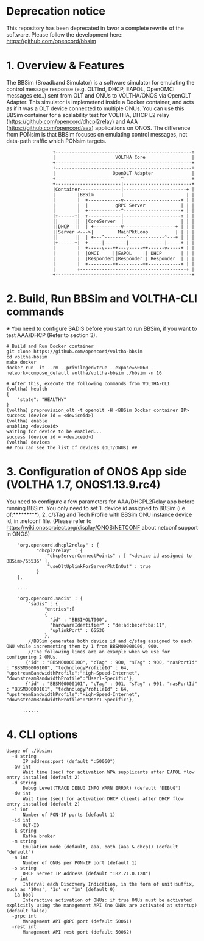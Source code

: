 # Deprecation notice

This repository has been deprecated in favor a complete rewrite of the software.
Please follow the development here: https://github.com/opencord/bbsim

# 1. Overview & Features

The BBSim (Broadband Simulator) is a software simulator for emulating the control message response (e.g. OLTInd, DHCP, EAPOL, OpenOMCI messages etc..) sent from OLT and ONUs to VOLTHA/ONOS via OpenOLT Adapter.
This simulator is implemetend inside a Docker container, and acts as if it was a OLT device connected to multiple ONUs.
You can use this BBSim container for a scalability test for VOLTHA, DHCP L2 relay (https://github.com/opencord/dhcpl2relay) and AAA (https://github.com/opencord/aaa) applications on ONOS.
The difference from PONsim is that BBSim focuses on emulating control messages, not data-path traffic which PONsim targets.

```
                 +--------------------------------------------------+
                 |                      VOLTHA Core                 |
                 +--------------------------------------------------+
                 +--------------------------------------------------+
                 |                     OpenOLT Adapter              |
                 +------------------------^-------------------------+
                 +------------------------|-------------------------+
                 |Container---------------|-----------------------+ |
                 |        |BBSim          |                       | |
                 |        |  +------------v---------------------+ | |
                 |        |  |          gRPC Server             | | |
                 |        |  +------------^---------------------+ | |
                 |+------+|  +------------|---------------------+ | |
                 ||      ||  |CoreServer  |                     | | |
                 ||DHCP  ||  | +----------v-------------------+ | | |
                 ||Server <--->|         MainPktLoop          | | | |
                 ||      ||  | +---^--------^-------------^---+ | | |
                 |+------+|  +-----|--------|-------------|-----+ | |
                 |        |  +-----v---++---v-----++------v-----+ | |
                 |        |  |OMCI     ||EAPOL    || DHCP       | | |
                 |        |  |Responder||Responder|| Responder  | | |
                 |        |  +---------++---------++------------+ | |
                 |        +---------------------------------------+ |
                 +--------------------------------------------------+

```

# 2. Build, Run BBSim and VOLTHA-CLI commands
※ You need to configure SADIS before you start to run BBSim, if you want to test AAA/DHCP (Refer to section 3).
```
# Build and Run Docker container
git clone https://github.com/opencord/voltha-bbsim
cd voltha-bbsim
make docker
docker run -it --rm --privileged=true --expose=50060 --network=compose_default voltha/voltha-bbsim ./bbsim -n 16

# After this, execute the following commands from VOLTHA-CLI
(voltha) health
{
    "state": "HEALTHY"
}
(voltha) preprovision_olt -t openolt -H <BBSim Docker container IP>
success (device id = <deviceid>)
(voltha) enable
enabling <deviceid>
waiting for device to be enabled...
success (device id = <deviceid>)
(voltha) devices
## You can see the list of devices (OLT/ONUs) ##
```

# 3. Configuration of ONOS App side (VOLTHA 1.7, ONOS1.13.9.rc4)
You need to configure a few parameters for AAA/DHCPL2Relay app before running BBSim.
You only need to set 1. device id assigned to BBSim (i.e. of:*********), 2. c/sTag and Tech Profile with BBSim ONU instance device id, in .netconf file.
(Please refer to https://wiki.onosproject.org/display/ONOS/NETCONF about netconf support in ONOS)
```
    "org.opencord.dhcpl2relay" : {
           "dhcpl2relay" : {
               "dhcpServerConnectPoints" : [ "<device id assigned to BBSim>/65536" ],
               "useOltUplinkForServerPktInOut" : true
           }
    },

    ....
    
    "org.opencord.sadis" : {
        "sadis" : {
              "entries":[
              {
                "id" : "BBSIMOLT000",
                "hardwareIdentifier" : "de:ad:be:ef:ba:11",
                "uplinkPort" : 65536
              },
        //BBSim generates both device id and c/stag assigned to each ONU while incrementing them by 1 from BBSM00000100, 900.
        //The following lines are an example when we use for configuring 2 ONUs.
       {"id" : "BBSM00000100", "cTag" : 900, "sTag" : 900, "nasPortId" : "BBSM00000100", "technologyProfileId" : 64,  "upstreamBandwidthProfile":"High-Speed-Internet", "downstreamBandwidthProfile":"User1-Specific"},
       {"id" : "BBSM00000101", "cTag" : 901, "sTag" : 901, "nasPortId" : "BBSM00000101", "technologyProfileId" : 64,  "upstreamBandwidthProfile":"High-Speed-Internet", "downstreamBandwidthProfile":"User1-Specific"},

      ......
```


# 4. CLI options
```
Usage of ./bbsim:
  -H string
      IP address:port (default ":50060")
  -aw int
      Wait time (sec) for activation WPA supplicants after EAPOL flow entry installed (default 2)
  -d string
      Debug Level(TRACE DEBUG INFO WARN ERROR) (default "DEBUG")
  -dw int
      Wait time (sec) for activation DHCP clients after DHCP flow entry installed (default 2)
  -i int
      Number of PON-IF ports (default 1)
  -id int
      OLT-ID
  -k string
      Kafka broker
  -m string
      Emulation mode (default, aaa, both (aaa & dhcp)) (default "default")
  -n int
      Number of ONUs per PON-IF port (default 1)
  -s string
      DHCP Server IP Address (default "182.21.0.128")
  -v int
      Interval each Discovery Indication, in the form of unit+suffix, such as '10ms', '1s' or '1m' (default 0)
  -ia bool
      Interactive activation of ONUs: if true ONUs must be activated explicitly using the management API (no ONUs are activated at startup) (default false)
  -grpc int
      Management API gRPC port (default 50061)
  -rest int
      Management API rest port (default 50062)
```
